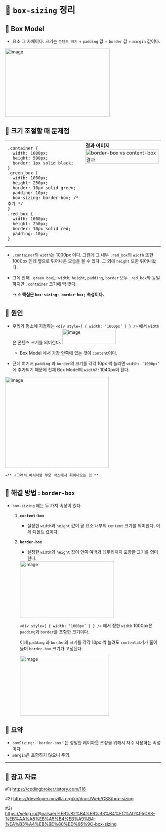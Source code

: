 # 📝 `box-sizing`  정리

## 🎯 Box Model

- 요소 그 자체이다. 크기는  `콘텐츠 크기` + `padding` 값 + `border` 값 + `margin` 값이다.  
    
<img width="338" height="221" alt="image" src="https://github.com/user-attachments/assets/310c399b-49dd-4b33-97b9-9df39f956605" />  

    

## 🎯 크기 조절할 때 문제점

<table>
  <tr>
    <td valign="top" width="50%">
      <pre><code class="language-css">.container {
  width: 1000px;
  height: 500px;
  border: 1px solid black;
}
.green_box {
  width: 1000px;
  height: 250px;
  border: 10px solid green;
  padding: 10px;
  box-sizing: border-box; /* 추가 */
}
.red_box {
  width: 1000px;
  height: 250px;
  border: 10px solid red;
  padding: 10px;
}
</code></pre>
    </td>
    <td valign="top" width="50%">
      <strong>결과 이미지</strong><br/>
      <img
        src="https://github.com/user-attachments/assets/b4353ea8-e8f9-4bda-b7ef-38d8cda9f3cf"
        alt="border-box vs content-box 결과"
        width="100%">
    </td>
  </tr>
</table>

- `.container`의 `width`는 1000px 이다. 그런데 그 내부 `.red_box`의 `width` 또한 1000px 인데 옆으로 튀어나온 모습을 볼 수 있다. 그 외에 `height` 또한 튀어나왔다.
- 그에 반해 `.green_box`는 `width`, `height`, `padding`, `border` 모두 `.red_box`와 동일하지만 `.container` 크기에 딱 맞다.
    
    → **⭐️ 핵심은  `box-sizing: border-box;` 속성이다.**

  
    

## 🎯 원인

- 우리가 평소에 지정하는 `<div style={ { width: ‘1000px’ } } />` 에서 `width`은 콘텐츠 크기를 의미한다.
    <img width="172" height="49" alt="image" src="https://github.com/user-attachments/assets/05d7d0e3-c0c1-4fae-8f1e-7ca9c55f6b82" />  

    
    - Box Model 에서 가장 안쪽에 있는 것이 `content`이다.
- 근데 여기서 `padding` 과 `border`의 크기를 각각 10px 씩 늘리면 `width: ‘1000px’` 에 추가되기 때문에 전체 Box Model의 `width`가 1040px이 된다.  
    
<img width="335" height="294" alt="image" src="https://github.com/user-attachments/assets/531cfa30-ad40-46a4-9f06-5fdfba766e0c" />  

    
    →** ⭐️그래서 예시처럼 부모 박스에서 튀어나오는 것 **
    

## 🎯 해결 방법 : **`border-box`**

- `box-sizing` 에는 두 가지 속성이 있다.
    1. **`content-box`**
        - 설정한 `width`와 `height` 값이 곧 요소 내부의 `content` 크기를 의미한다. 이게 디폴트 값이다.
    2. **`border-box`**
        - 설정한 `width`와 `height` 값이 안쪽 여백과 테두리까지 포함한 크기를 의미한다.  
        
        <img width="304" height="184" alt="image" src="https://github.com/user-attachments/assets/61bb01b0-3ad6-4c68-b641-c5716b91bc15" />  

        
        `<div style={ { width: ‘1000px’ } } />` 에서 정한 `width` 1000px은 `padding`과 `border`를 포함한 크기이다.
        
        이제 `padding` 과 `border`의 크기를 각각 10px 씩 늘려도 `content`크기가 줄어들며 `border-box` 크기가 고정된다.  
        
        <img width="288" height="193" alt="image" src="https://github.com/user-attachments/assets/9523ca90-867d-45e0-a5a8-856680f23ffe" />  

        

## 🎯 요약

- `boxSizing: 'border-box'` 는 정밀한 레이아웃 조정을 위해서 자주 사용하는 속성이다.
- `margin`은 포함하지 않으니 주의.


---
## 📕 참고 자료  
#1) https://codingbroker.tistory.com/116

#2) https://developer.mozilla.org/ko/docs/Web/CSS/box-sizing

#3) https://velog.io/@nalsae/%EB%82%B4%EB%B3%B4%EC%A0%95CSS-%EB%AA%A8%EB%A5%B4%EB%A9%B4-%EA%B3%A4%EB%9E%80%ED%95%9C-box-sizing
